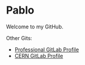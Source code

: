 # Pablo 

Welcome to my GitHub.

Other Gits: 
- [Professional GitLab Profile](https://gitlab.com/apausa)
- [CERN GitLab Profile](https://gitlab.cern.ch/papausac)